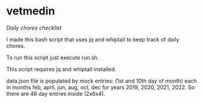 # vetmedin
*Daily chores checklist*

I made this bash script that uses jq and whiptail to keep track of daily chores.

To run this script just execute run.sh.

This script requires jq and whiptail installed.

data.json file is populated by mock entries: (1st and 10th day of month) each in months feb, april, jun, aug, oct, dec for years 2019, 2020, 2021, 2022. So there are 48 day entries inside (2x6x4).
